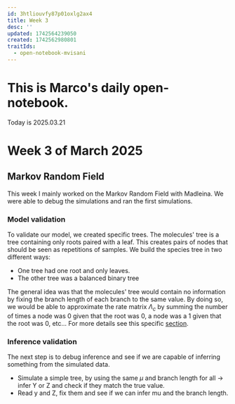 ```yaml
---
id: 3htliouvfy87p01oxlg2ax4
title: Week 3
desc: ''
updated: 1742564239050
created: 1742562980801
traitIds:
  - open-notebook-mvisani
---
```

# This is Marco's daily open-notebook.

Today is 2025.03.21


# Week 3 of March 2025

## Markov Random Field
This week I mainly worked on the Markov Random Field with Madleina. We were able to debug the simulations and ran the first simulations.

### Model validation
To validate our model, we created specific trees. The molecules' tree is a tree containing only roots paired with a leaf. This creates pairs of nodes
that should be seen as repetitions of samples. We build the species tree in two different ways:
- One tree had one root and only leaves.
- The other tree was a balanced binary tree

The general idea was that the molecules' tree would contain no information by fixing the branch length of each branch to the same value.
By doing so, we would be able to approximate the rate matrix $\Lambda_c$ by summing the number of times a node was 0 given that the root was 0, 
a node was a 1 given that the root was 0, etc... 
For more details see this specific [section](./random-markov-field.model-validation.md).

### Inference validation
The next step is to debug inference and see if we are capable of inferring something from the simulated data.

- Simulate a simple tree, by using the same $\mu$ and branch length for all $\rightarrow$ infer Y or Z and check if they match the true value.
- Read y and Z, fix them and see if we can infer mu and the branch length.